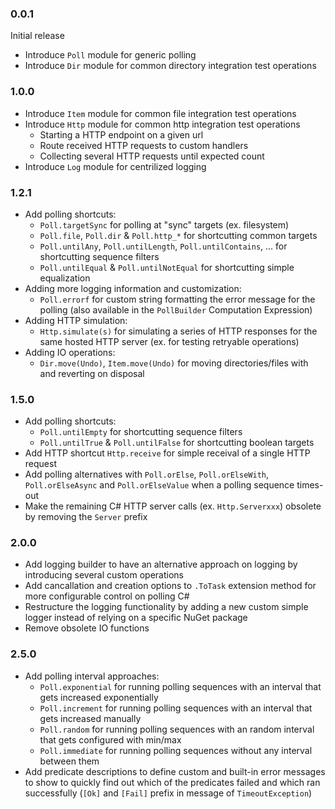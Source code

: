 ### 0.0.1

Initial release

- Introduce `Poll` module for generic polling
- Introduce `Dir` module for common directory integration test operations

### 1.0.0

- Introduce `Item` module for common file integration test operations
- Introduce `Http` module for common http integration test operations
  - Starting a HTTP endpoint on a given url
  - Route received HTTP requests to custom handlers
  - Collecting several HTTP requests until expected count
- Introduce `Log` module for centrilized logging

### 1.2.1

- Add polling shortcuts:
  - `Poll.targetSync` for polling at "sync" targets (ex. filesystem)
  - `Poll.file`, `Poll.dir` & `Poll.http_*` for shortcutting common targets
  - `Poll.untilAny`, `Poll.untilLength`, `Poll.untilContains`, ... for shortcutting sequence filters
  - `Poll.untilEqual` & `Poll.untilNotEqual` for shortcutting simple equalization
- Adding more logging information and customization:
  - `Poll.errorf` for custom string formatting the error message for the polling (also available in the `PollBuilder` Computation Expression)
- Adding HTTP simulation:
  - `Http.simulate(s)` for simulating a series of HTTP responses for the same hosted HTTP server (ex. for testing retryable operations)
- Adding IO operations:
  - `Dir.move(Undo)`, `Item.move(Undo)` for moving directories/files with and reverting on disposal

### 1.5.0

- Add polling shortcuts:
  - `Poll.untilEmpty` for shortcutting sequence filters
  - `Poll.untilTrue` & `Poll.untilFalse` for shortcutting boolean targets
- Add HTTP shortcut `Http.receive` for simple receival of a single HTTP request
- Add polling alternatives with `Poll.orElse`, `Poll.orElseWith`, `Poll.orElseAsync` and `Poll.orElseValue` when a polling sequence times-out
- Make the remaining C# HTTP server calls (ex. `Http.Serverxxx`) obsolete by removing the `Server` prefix

### 2.0.0

- Add logging builder to have an alternative approach on logging by introducing several custom operations
- Add cancallation and creation options to `.ToTask` extension method for more configurable control on polling C#
- Restructure the logging functionality by adding a new custom simple logger instead of relying on a specific NuGet package
- Remove obsolete IO functions

### 2.5.0

- Add polling interval approaches:
  - `Poll.exponential` for running polling sequences with an interval that gets increased exponentially
  - `Poll.increment` for running polling sequences with an interval that gets increased manually
  - `Poll.random` for running polling sequences with an random interval that gets configured with min/max
  - `Poll.immediate` for running polling sequences without any interval between them
- Add predicate descriptions to define custom and built-in error messages to show to quickly find out which of the predicates failed and which ran successfully (`[Ok]` and `[Fail]` prefix in message of `TimeoutException`)